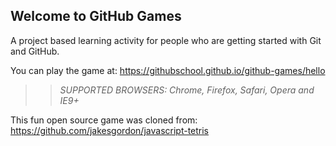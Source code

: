## Welcome to GitHub Games

A project based learning activity for people who are getting started with Git and GitHub.

You can play the game at: https://githubschool.github.io/github-games/hello

>> _*SUPPORTED BROWSERS*: Chrome, Firefox, Safari, Opera and IE9+_

This fun open source game was cloned from: https://github.com/jakesgordon/javascript-tetris
